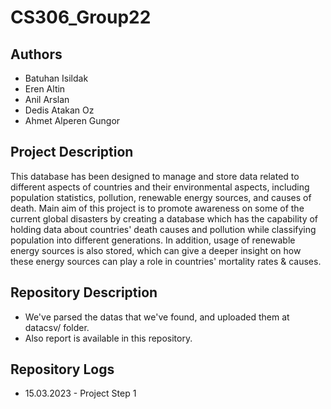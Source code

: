 # CS306_Group22

## Authors
- Batuhan Isildak
- Eren Altin
- Anil Arslan
- Dedis Atakan Oz
- Ahmet Alperen Gungor
## Project Description
This database has been designed to manage and store data related to different aspects of
countries and their environmental aspects, including population statistics, pollution, renewable energy
sources, and causes of death. Main aim of this project is to promote awareness on some of the current
global disasters by creating a database which has the capability of holding data about countries' death
causes and pollution while classifying population into different generations. In addition, usage of
renewable energy sources is also stored, which can give a deeper insight on how these energy sources
can play a role in countries' mortality rates & causes. 

## Repository Description
- We've parsed the datas that we've found, and uploaded them at datacsv/ folder.
- Also report is available in this repository.

## Repository Logs
- 15.03.2023 - Project Step 1